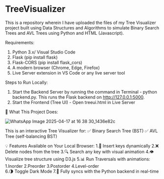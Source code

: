# TreeVisualizer
This is a repository wherein I have uploaded the files of my Tree Visualizer project built using Data Structures and Algorithms to simulate Binary Search Trees and AVL Trees using Python and HTML (Javascript).



Requirements:
1. Python 3.x/ Visual Studio Code
2. Flask (pip install flask)
3. Flask-CORS (pip install flask_cors)
4. A modern browser (Chrome, Edge, Firefox)
5. Live Server extension in VS Code or any live server tool



Steps to Run Locally:
1. Start the Backend Server by running the command in Terminal - python backend.py. This runs the Flask backend on http://127.0.0.1:5000.
2. Start the Frontend (Tree UI) - Open treeui.html in Live Server



🌳 What This Project Does:

![WhatsApp Image 2025-04-17 at 16 38 30_1436e82c](https://github.com/user-attachments/assets/63f80fd4-9472-411a-983f-c20dd55d9bd4)

  This is an interactive Tree Visualizer for:
    ✅ Binary Search Tree (BST)
    ✅ AVL Tree (self-balancing BST)  



  💡 Features Available on Your Local Browser:
      1.🔄 Insert keys dynamically
      2.❌ Delete nodes from the tree
      3.🔍 Search any key with visual animation
      4.👁 Visualize tree structure using D3.js
      5.📊 Run Traversals with animations:    
        1.Inorder
        2.Preorder
        3.Postorder
        4.Level-order    
      6.🌗 Toggle Dark Mode
      7.🧩 Fully syncs with the Python backend in real-time



